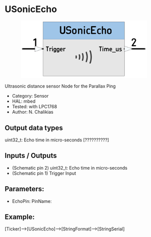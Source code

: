 # USonicEcho

<p align="center">
<img
src="img/01.PNG"
width = 400
/>
</p>

Ultrasonic distance sensor Node for the Parallax Ping
 
 *  Category: Sensor
 *  HAL: mbed
 *  Tested: with LPC1768
 *  Author: N. Chalikias

## Output data types
uint32_t: Echo time in micro-seconds [??????????]

## Inputs / Outputs

 *  (Schematic pin 2) uint32_t: Echo time in micro-seconds
 *  (Schematic pin 1) Trigger Input

## Parameters:
 *  EchoPin: PinName:


## Example:
[Ticker]-->[USonicEcho]-->[StringFormat]-->[StringSerial]


